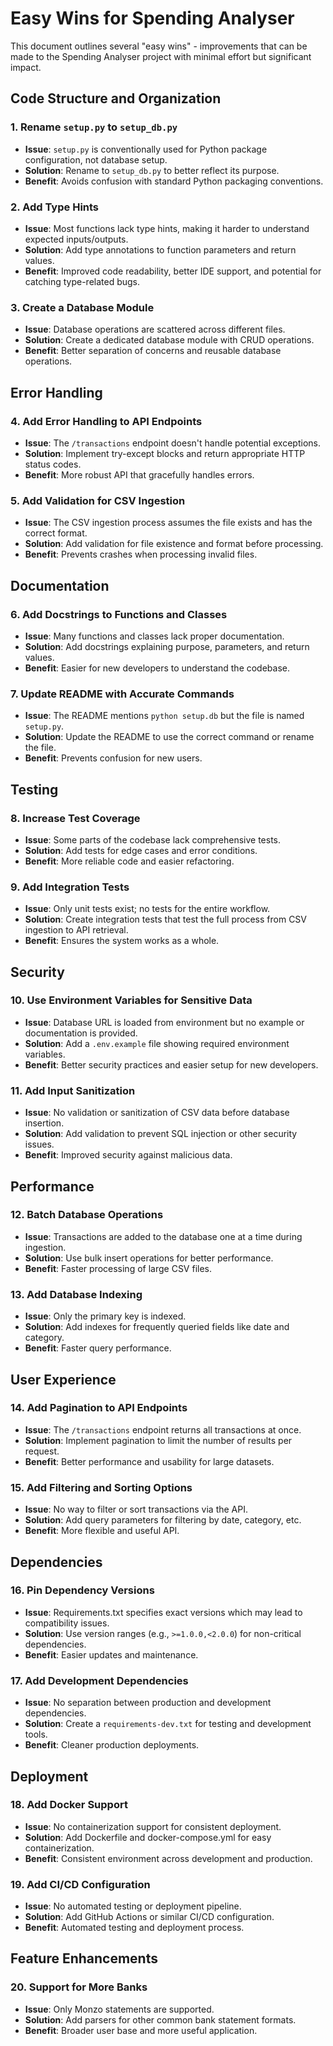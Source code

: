 # Easy Wins for Spending Analyser

This document outlines several "easy wins" - improvements that can be made to the Spending Analyser project with minimal effort but significant impact.

## Code Structure and Organization

### 1. Rename `setup.py` to `setup_db.py`
- **Issue**: `setup.py` is conventionally used for Python package configuration, not database setup.
- **Solution**: Rename to `setup_db.py` to better reflect its purpose.
- **Benefit**: Avoids confusion with standard Python packaging conventions.

### 2. Add Type Hints
- **Issue**: Most functions lack type hints, making it harder to understand expected inputs/outputs.
- **Solution**: Add type annotations to function parameters and return values.
- **Benefit**: Improved code readability, better IDE support, and potential for catching type-related bugs.

### 3. Create a Database Module
- **Issue**: Database operations are scattered across different files.
- **Solution**: Create a dedicated database module with CRUD operations.
- **Benefit**: Better separation of concerns and reusable database operations.

## Error Handling

### 4. Add Error Handling to API Endpoints
- **Issue**: The `/transactions` endpoint doesn't handle potential exceptions.
- **Solution**: Implement try-except blocks and return appropriate HTTP status codes.
- **Benefit**: More robust API that gracefully handles errors.

### 5. Add Validation for CSV Ingestion
- **Issue**: The CSV ingestion process assumes the file exists and has the correct format.
- **Solution**: Add validation for file existence and format before processing.
- **Benefit**: Prevents crashes when processing invalid files.

## Documentation

### 6. Add Docstrings to Functions and Classes
- **Issue**: Many functions and classes lack proper documentation.
- **Solution**: Add docstrings explaining purpose, parameters, and return values.
- **Benefit**: Easier for new developers to understand the codebase.

### 7. Update README with Accurate Commands
- **Issue**: The README mentions `python setup.db` but the file is named `setup.py`.
- **Solution**: Update the README to use the correct command or rename the file.
- **Benefit**: Prevents confusion for new users.

## Testing

### 8. Increase Test Coverage
- **Issue**: Some parts of the codebase lack comprehensive tests.
- **Solution**: Add tests for edge cases and error conditions.
- **Benefit**: More reliable code and easier refactoring.

### 9. Add Integration Tests
- **Issue**: Only unit tests exist; no tests for the entire workflow.
- **Solution**: Create integration tests that test the full process from CSV ingestion to API retrieval.
- **Benefit**: Ensures the system works as a whole.

## Security

### 10. Use Environment Variables for Sensitive Data
- **Issue**: Database URL is loaded from environment but no example or documentation is provided.
- **Solution**: Add a `.env.example` file showing required environment variables.
- **Benefit**: Better security practices and easier setup for new developers.

### 11. Add Input Sanitization
- **Issue**: No validation or sanitization of CSV data before database insertion.
- **Solution**: Add validation to prevent SQL injection or other security issues.
- **Benefit**: Improved security against malicious data.

## Performance

### 12. Batch Database Operations
- **Issue**: Transactions are added to the database one at a time during ingestion.
- **Solution**: Use bulk insert operations for better performance.
- **Benefit**: Faster processing of large CSV files.

### 13. Add Database Indexing
- **Issue**: Only the primary key is indexed.
- **Solution**: Add indexes for frequently queried fields like date and category.
- **Benefit**: Faster query performance.

## User Experience

### 14. Add Pagination to API Endpoints
- **Issue**: The `/transactions` endpoint returns all transactions at once.
- **Solution**: Implement pagination to limit the number of results per request.
- **Benefit**: Better performance and usability for large datasets.

### 15. Add Filtering and Sorting Options
- **Issue**: No way to filter or sort transactions via the API.
- **Solution**: Add query parameters for filtering by date, category, etc.
- **Benefit**: More flexible and useful API.

## Dependencies

### 16. Pin Dependency Versions
- **Issue**: Requirements.txt specifies exact versions which may lead to compatibility issues.
- **Solution**: Use version ranges (e.g., `>=1.0.0,<2.0.0`) for non-critical dependencies.
- **Benefit**: Easier updates and maintenance.

### 17. Add Development Dependencies
- **Issue**: No separation between production and development dependencies.
- **Solution**: Create a `requirements-dev.txt` for testing and development tools.
- **Benefit**: Cleaner production deployments.

## Deployment

### 18. Add Docker Support
- **Issue**: No containerization support for consistent deployment.
- **Solution**: Add Dockerfile and docker-compose.yml for easy containerization.
- **Benefit**: Consistent environment across development and production.

### 19. Add CI/CD Configuration
- **Issue**: No automated testing or deployment pipeline.
- **Solution**: Add GitHub Actions or similar CI/CD configuration.
- **Benefit**: Automated testing and deployment process.

## Feature Enhancements

### 20. Support for More Banks
- **Issue**: Only Monzo statements are supported.
- **Solution**: Add parsers for other common bank statement formats.
- **Benefit**: Broader user base and more useful application.